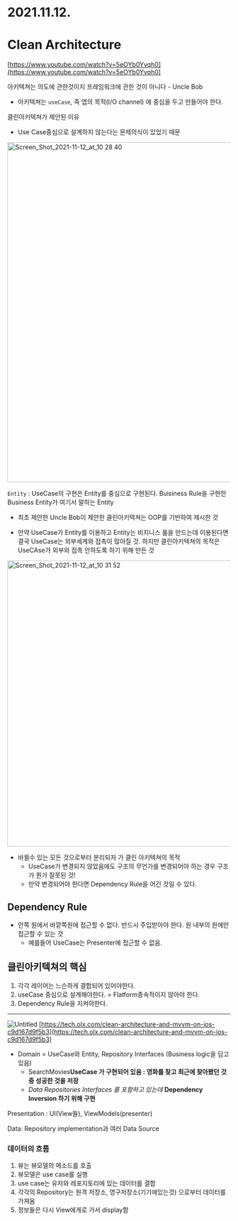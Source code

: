 # 2021.11.12.

# Clean Architecture

[https://www.youtube.com/watch?v=5eOYb0Yvqh0](https://www.youtube.com/watch?v=5eOYb0Yvqh0)

아키텍쳐는 의도에 관한것이지 프레임워크에 관한 것이 아니다 -  Uncle Bob

- 아키텍쳐는 `useCase`, 즉 앱의 목적(I/O channel) 에 중심을 두고 만들어야 한다.

클린아키텍쳐가 제안된 이유

- Use Case중심으로 설계하지 않는다는 문제의식이 있었기 때문

<img width="766" alt="Screen_Shot_2021-11-12_at_10 28 40" src="https://user-images.githubusercontent.com/34529917/142878530-0eb86574-3d9c-4c7b-bda8-0ab136e7a556.png">

`Entity`  : UseCase의 구현은 Entity를 중심으로 구현된다. Buisiness Rule을 구현한 Business Entity가 여기서 말하는 Entity

- 최초 제안한 Uncle Bob이 제안한 클린아키텍쳐는 OOP를 기반하여 제시한 것

- 만약  UseCase가 Entity를 이용하고 Entity는 비지니스 룰을 만드는데 이용된다면 결국  UseCase는 외부세계와 접촉이 많아질 것. 하지만 클린아키텍쳐의 목적은 UseCAse가 외부와 접촉 안하도록 하기 위해 만든 것
    
<img width="644" alt="Screen_Shot_2021-11-12_at_10 31 52" src="https://user-images.githubusercontent.com/34529917/142878548-7fb54ec0-57a8-44a3-b74e-e51c7f4abf20.png">
    
- 바뀔수 있는 모든 것으로부터 분리되자 가 클린 아키텍쳐의 목적
    - UseCase가 변경되지 않았음에도 구조의 무언가를 변경되어야 하는 경우 구조가 뭔가 잘못된 것!
    - 만약 변경되어야 한다면 Dependency Rule을 어긴 것일 수 있다.

## Dependency Rule

- 안쪽 원에서 바깥쪽원에 접근할 수 없다. 반드시 주입받아야 한다. 원 내부의 원에만 접근할 수 있는 것
    - 예를들어 UseCase는 Presenter에 접근할 수 없음.

## 클린아키텍쳐의 핵심

1. 각각 레이어는 느슨하게 결합되어 있어야한다. 
2. useCase 중심으로 설계해야한다.  = Flatform종속적이지 않아야 한다. 
3. Dependency Rule을 지켜야한다. 

---
![Untitled](https://user-images.githubusercontent.com/34529917/142878555-07ac0475-b5a9-4123-a7de-4c44b9fba05a.png)
[https://tech.olx.com/clean-architecture-and-mvvm-on-ios-c9d167d9f5b3](https://tech.olx.com/clean-architecture-and-mvvm-on-ios-c9d167d9f5b3)

- Domain = UseCase와 Entity, Repository Interfaces (Business logic을 담고있음)
    - SearchMovies**UseCase 가 구현되어 있음 : 영화를 찾고 최근에 찾아봤던 것 중 성공한 것을 저장**
    - *Data Repositories Interfaces 를 포함하고 있는데* **Dependency Inversion 하기 위해 구현**

Presentation : UI(View들), ViewModels(presenter) 

Data: Repository implementation과 여러 Data Source

### 데이터의 흐름

1. 뷰는 뷰모델의 메소드를 호출
2. 뷰모델은 use case를 실행
3. use case는 유저와 레포지토리에 있는 데이터를 결합
4. 각각의 Repository는 원격 저장소, 영구저장소(기기에있는것) 으로부터 데이터를 가져옴
5. 정보들은 다시 View에게로 가서 display함
